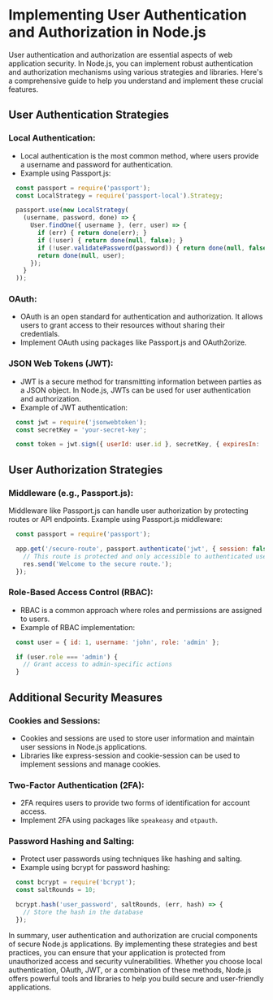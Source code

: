 # Implementing User Authentication and Authorization in Node.js

User authentication and authorization are essential aspects of web application security. In Node.js, you can implement robust authentication and authorization mechanisms using various strategies and libraries. Here's a comprehensive guide to help you understand and implement these crucial features.

## User Authentication Strategies

### Local Authentication:

* Local authentication is the most common method, where users provide a username and password for authentication.
* Example using Passport.js:

```javascript
  const passport = require('passport');
  const LocalStrategy = require('passport-local').Strategy;

  passport.use(new LocalStrategy(
    (username, password, done) => {
      User.findOne({ username }, (err, user) => {
        if (err) { return done(err); }
        if (!user) { return done(null, false); }
        if (!user.validatePassword(password)) { return done(null, false); }
        return done(null, user);
      });
    }
  ));
```

### OAuth:

* OAuth is an open standard for authentication and authorization. It allows users to grant access to their resources without sharing their credentials.
* Implement OAuth using packages like Passport.js and OAuth2orize.

### JSON Web Tokens (JWT):

* JWT is a secure method for transmitting information between parties as a JSON object. In Node.js, JWTs can be used for user authentication and authorization.
* Example of JWT authentication:

```javascript
  const jwt = require('jsonwebtoken');
  const secretKey = 'your-secret-key';

  const token = jwt.sign({ userId: user.id }, secretKey, { expiresIn: '1h' });
```

## User Authorization Strategies

### Middleware (e.g., Passport.js):

Middleware like Passport.js can handle user authorization by protecting routes or API endpoints.
Example using Passport.js middleware:

```javascript
  const passport = require('passport');

  app.get('/secure-route', passport.authenticate('jwt', { session: false }), (req, res) => {
    // This route is protected and only accessible to authenticated users.
    res.send('Welcome to the secure route.');
  });
```

### Role-Based Access Control (RBAC):

* RBAC is a common approach where roles and permissions are assigned to users.
* Example of RBAC implementation:

```javascript
  const user = { id: 1, username: 'john', role: 'admin' };

  if (user.role === 'admin') {
    // Grant access to admin-specific actions
  }
```

## Additional Security Measures

### Cookies and Sessions:

+ Cookies and sessions are used to store user information and maintain user sessions in Node.js applications.
+ Libraries like express-session and cookie-session can be used to implement sessions and manage cookies.

### Two-Factor Authentication (2FA):

+ 2FA requires users to provide two forms of identification for account access.
+ Implement 2FA using packages like ``speakeasy`` and ``otpauth``.

### Password Hashing and Salting:

* Protect user passwords using techniques like hashing and salting.
* Example using bcrypt for password hashing:

```javascript
  const bcrypt = require('bcrypt');
  const saltRounds = 10;

  bcrypt.hash('user_password', saltRounds, (err, hash) => {
    // Store the hash in the database
  });
```



In summary, user authentication and authorization are crucial components of secure Node.js applications. By implementing these strategies and best practices, you can ensure that your application is protected from unauthorized access and security vulnerabilities. Whether you choose local authentication, OAuth, JWT, or a combination of these methods, Node.js offers powerful tools and libraries to help you build secure and user-friendly applications.
